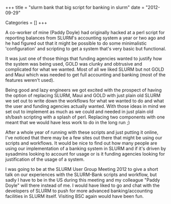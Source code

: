 +++
title = "slurm bank that big script for banking in slurm"
date = "2012-09-29"


Categories = []
+++

A co-worker of mine (Paddy Doyle) had originally hacked at a perl script
for reporting balances from SLURM's accounting system a year or two ago
and he had figured out that it might be possible to do some minimalistic
'configuration' and scripting to get a system that's very basic but
functional.

It was just one of those things that funding agencies wanted to justify
how the system was being used, GOLD was clunky and obtrusive and
complicated for what we wanted. Most of all we liked SLURM but not GOLD
and Maui which was needed to get full accounting and banking (most of
the features weren't used).

Being good and lazy engineers we got excited with the prospect of having
the option of replacing SLURM, Maui and GOLD with just plain old SLURM
we set out to write down the workflows for what we wanted to do and what
the user and funding agencies actually wanted. With those ideas in mind
we set out to implement as much as we could and needed in just plain
old sh/bash scripting with a splash of perl. Replacing two components
with one meant that we would have less work to do in the long run ;)

After a whole year of running with these scripts and just putting it
online, I've noticed that there may be a few sites out there that might
be using our scripts and workflows. It would be nice to find out how
many people are using our implementation of a banking system in SLURM
and if it's driven by sysadmins looking to account for usage or is it
funding agencies looking for justification of the usage of a system.

I was going to be at the SLURM User Group Meeting 2012 to give a
short talk on our experiences with the SLURM-Bank scripts and workflow,
but sadly I have to be in the US during this meeting and my colleague
"Paddy Doyle" will there instead of me.  I would have liked to go and chat
with the developers of SLURM to push for more advanced banking/accounting
facilities in SLURM itself. Visiting BSC again would have been fun.
